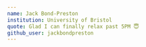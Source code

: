 ```yaml
---
name: Jack Bond-Preston
institution: University of Bristol
quote: Glad I can finally relax past 5PM 😇
github_user: jackbondpreston
---
```

